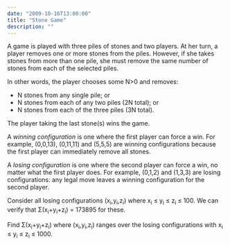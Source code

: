 ```yaml
---
date: "2009-10-16T13:00:00"
title: "Stone Game"
description: ""
---
```


<p>A game is played with three piles of stones and two players.
At her turn, a player removes one or more stones from the piles. However, if she takes stones from more than one pile, she must remove the same number of stones from each of the selected piles.</p>
<p>In other words, the player chooses some N&gt;0 and removes:
</p><ul><li>N stones from any single pile; or</li>
<li>N stones from each of any two piles (2N total); or</li>
<li>N stones from each of the three piles (3N total).</li></ul>
The player taking the last stone(s) wins the game.

<p>A <i>winning configuration</i> is one where the first player can force a win.
For example, (0,0,13), (0,11,11) and (5,5,5) are winning configurations because the first player can immediately remove all stones.</p>
<p>A <i>losing configuration</i> is one where the second player can force a win, no matter what the first player does. 
For example, (0,1,2) and (1,3,3) are losing configurations: any legal move leaves a winning configuration for the second player.</p>
<p>Consider all  losing configurations (x<sub>i</sub>,y<sub>i</sub>,z<sub>i</sub>) where x<sub>i</sub> ≤ y<sub>i</sub> ≤ z<sub>i</sub> ≤ 100.
We can verify that Σ(x<sub>i</sub>+y<sub>i</sub>+z<sub>i</sub>) = 173895 for these.</p>
<p>Find Σ(x<sub>i</sub>+y<sub>i</sub>+z<sub>i</sub>) where (x<sub>i</sub>,y<sub>i</sub>,z<sub>i</sub>) ranges over the losing configurations
with x<sub>i</sub> ≤ y<sub>i</sub> ≤ z<sub>i</sub> ≤ 1000.</p>

